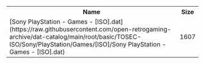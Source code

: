 <table>
<tr><th>Name</th><th>Size</th></tr>
<tr><td>[Sony PlayStation - Games - [ISO].dat](https://raw.githubusercontent.com/open-retrogaming-archive/dat-catalog/main/root/basic/TOSEC-ISO/Sony/PlayStation/Games/[ISO]/Sony PlayStation - Games - [ISO].dat)</td><td>1607</td></tr>
</table>
